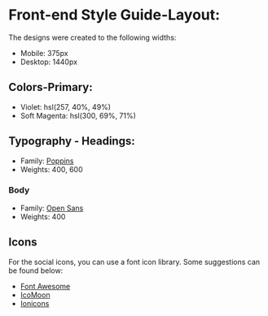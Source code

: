 # Front-end Style Guide-Layout:
The designs were created to the following widths:
- Mobile: 375px
- Desktop: 1440px

## Colors-Primary:
- Violet: hsl(257, 40%, 49%)
- Soft Magenta: hsl(300, 69%, 71%)

## Typography - Headings:
- Family: [Poppins](https://fonts.google.com/specimen/Poppins)
- Weights: 400, 600

### Body
- Family: [Open Sans](https://fonts.google.com/specimen/Open+Sans)
- Weights: 400

## Icons
For the social icons, you can use a font icon library. Some suggestions can be found below:

- [Font Awesome](https://fontawesome.com/)
- [IcoMoon](https://icomoon.io/)
- [Ionicons](https://ionicons.com/)
